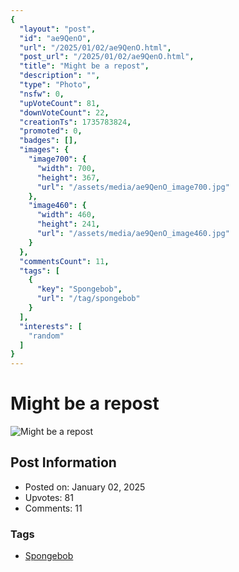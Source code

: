 ```yaml
---
{
  "layout": "post",
  "id": "ae9QenO",
  "url": "/2025/01/02/ae9QenO.html",
  "post_url": "/2025/01/02/ae9QenO.html",
  "title": "Might be a repost",
  "description": "",
  "type": "Photo",
  "nsfw": 0,
  "upVoteCount": 81,
  "downVoteCount": 22,
  "creationTs": 1735783824,
  "promoted": 0,
  "badges": [],
  "images": {
    "image700": {
      "width": 700,
      "height": 367,
      "url": "/assets/media/ae9QenO_image700.jpg"
    },
    "image460": {
      "width": 460,
      "height": 241,
      "url": "/assets/media/ae9QenO_image460.jpg"
    }
  },
  "commentsCount": 11,
  "tags": [
    {
      "key": "Spongebob",
      "url": "/tag/spongebob"
    }
  ],
  "interests": [
    "random"
  ]
}
---
```


# Might be a repost

![Might be a repost](/assets/media/ae9QenO_image700.jpg)

## Post Information

- Posted on: January 02, 2025
- Upvotes: 81
- Comments: 11

### Tags

- [Spongebob](/tag/Spongebob)

